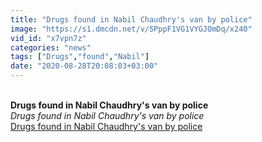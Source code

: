 ```yaml
---
title: "Drugs found in Nabil Chaudhry's van by police"
image: "https://s1.dmcdn.net/v/SPppF1VG1VYGJOmDq/x240"
vid_id: "x7vpn7z"
categories: "news"
tags: ["Drugs","found","Nabil"]
date: "2020-08-28T20:08:03+03:00"
---
```

<br><b>Drugs found in Nabil Chaudhry's van by police</b><br> <i>Drugs found in Nabil Chaudhry's van by police</i><br> <u>Drugs found in Nabil Chaudhry's van by police</u>
